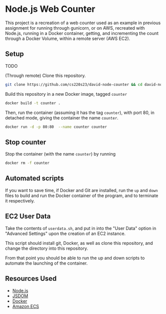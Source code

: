 # Node.js Web Counter
This project is a recreation of a web counter  used as an
example in previous assignment for running through gunicorn, or on AWS, recreated with Node.js, running in a Docker container, getting, and incrementing the count through a Docker Volume, within a remote server (AWS EC2).
## Setup
TODO

(Through remote) Clone this repository.
``` bash
git clone https://github.com/cs220s23/david-node-counter && cd david-node-counter
```
Build this repository in a new Docker image, tagged `counter`
``` bash
docker build -t counter .
```
Then, run the container (assuming it has the tag `counter`), with port 80, in detached mode, giving the container the name `counter`.
```bash
docker run -d -p 80:80  --name counter counter
```
## Stop counter
Stop the container (with the name `counter`) by running
```bash
docker rm -f counter
```
## Automated scripts
If you want to save time, if Docker and Git are installed, run the `up` and `down` files to build and run the Docker container of the program, and to terminate it respectively.

## EC2 User Data
Take the contents of `userdata.sh`, and put in into the "User Data" option in "Advanced Settings" upon the creation of an EC2 instance.

This script should install git, Docker, as well as clone this repository, and change the directory into this repository.

From that point you should be able to run the up and down scripts to automate the launching of the container.
## Resources Used
- [Node.js](https://nodejs.org)
- [JSDOM](https://github.com/jsdom/jsdom)
- [Docker](https://docker.org)
- [Amazon ECS](https://aws.amazon.com/ecs/)
